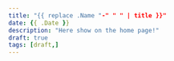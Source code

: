 ```yaml
---
title: "{{ replace .Name "-" " " | title }}"
date: {{ .Date }}
description: "Here show on the home page!"
draft: true
tags: [draft,]
---
```


